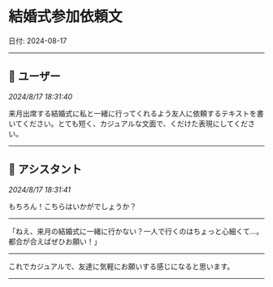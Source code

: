 # 結婚式参加依頼文

日付: 2024-08-17

---

## 👤 ユーザー
*2024/8/17 18:31:40*

来月出席する結婚式に私と一緒に行ってくれるよう友人に依頼するテキストを書いてください。とても短く、カジュアルな文面で、くだけた表現にしてください。

---

## 🤖 アシスタント
*2024/8/17 18:31:41*

もちろん！こちらはいかがでしょうか？

---

「ねえ、来月の結婚式に一緒に行かない？一人で行くのはちょっと心細くて…。都合が合えばぜひお願い！」

---

これでカジュアルで、友達に気軽にお願いする感じになると思います。

---
